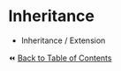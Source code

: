 # Inheritance
- Inheritance / Extension

:rewind: [Back to Table of Contents](../README.md) <!-- BackToC -->

